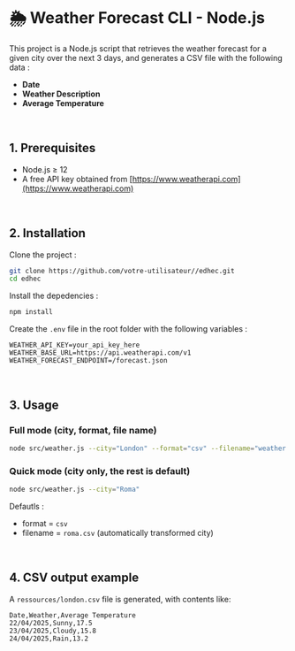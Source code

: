 # 🌦️ Weather Forecast CLI - Node.js

This project is a Node.js script that retrieves the weather forecast for a given city over the next 3 days, and generates a CSV file with the following data :

- **Date**
- **Weather Description**
- **Average Temperature**

<br>

## 1. Prerequisites

- Node.js ≥ 12
- A free API key obtained from [https://www.weatherapi.com](https://www.weatherapi.com)

<br>

## 2. Installation

Clone the project :

```bash
git clone https://github.com/votre-utilisateur//edhec.git
cd edhec
```

Install the depedencies :

```bash
npm install
```

Create the `.env` file in the root folder with the following variables :

```env
WEATHER_API_KEY=your_api_key_here
WEATHER_BASE_URL=https://api.weatherapi.com/v1
WEATHER_FORECAST_ENDPOINT=/forecast.json
```

<br>

## 3. Usage

### Full mode (city, format, file name)

```bash
node src/weather.js --city="London" --format="csv" --filename="weather.csv"
```

### Quick mode (city only, the rest is default)

```bash
node src/weather.js --city="Roma"
```

Defautls :
- format = `csv`
- filename = `roma.csv` (automatically transformed city)

<br>

## 4. CSV output example

A `ressources/london.csv` file is generated, with contents like:

```
Date,Weather,Average Temperature
22/04/2025,Sunny,17.5
23/04/2025,Cloudy,15.8
24/04/2025,Rain,13.2
```